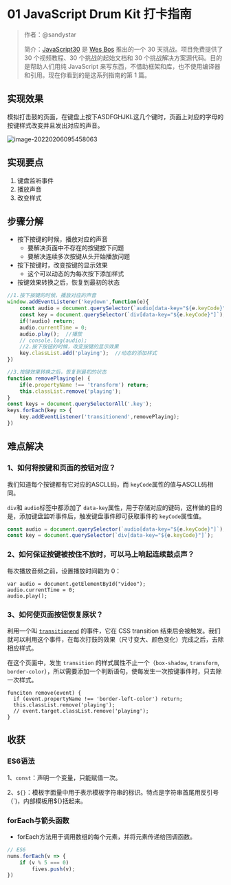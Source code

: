# 01 JavaScript Drum Kit 打卡指南

> 作者：@sandystar
>
> 简介：[JavaScript30](https://javascript30.com/) 是 [Wes Bos](https://github.com/wesbos) 推出的一个 30 天挑战。项目免费提供了 30 个视频教程、30 个挑战的起始文档和 30 个挑战解决方案源代码。目的是帮助人们用纯 JavaScript 来写东西，不借助框架和库，也不使用编译器和引用。现在你看到的是这系列指南的第 1 篇。

## 实现效果

模拟打击鼓的页面，在键盘上按下ASDFGHJKL这几个键时，页面上对应的字母的按键样式改变并且发出对应的声音。

![image-20220206095458063](https://gitee.com/guoluyan53/image-bed/raw/master/img/image-20220206095458063.png)

## 实现要点

1. 键盘监听事件
2. 播放声音
3. 改变样式

## 步骤分解

- 按下按键的时候，播放对应的声音
  - 要解决页面中不存在的按键按下问题
  - 要解决连续多次按键从头开始播放问题
- 按下按键时，改变按键的显示效果
  - 这个可以动态的为每次按下添加样式
- 按键效果转换之后，恢复到最初的状态

```javascript
//1.按下按键的时候，播放对应的声音
window.addEventListener('keydown',function(e){
    const audio = document.querySelector(`audio[data-key="${e.keyCode}"]`);
    const key = document.querySelector(`div[data-key="${e.keyCode}"]`);
    if(!audio) return;
    audio.currentTime = 0;
    audio.play();  //播放 
    // console.log(audio);
    //2.按下按钮的时候，改变按键的显示效果
    key.classList.add('playing');  //动态的添加样式
})

//3.按键效果转换之后，恢复到最初的状态
function removePlaying(e) {
    if(e.propertyName !== 'transform') return;
    this.classList.remove('playing');
}
const keys = document.querySelectorAll('.key');
keys.forEach(key => {
    key.addEventListener('transitionend',removePlaying);
})
```

## 难点解决

### 1、如何将按键和页面的按钮对应？

我们知道每个按键都有它对应的ASCLL码，而 `keyCode`属性的值与ASCLL码相同。

`div`和 `audio`标签中都添加了 `data-key`属性，用于存储对应的键码，这样做的目的是，添加键盘监听事件后，触发键盘事件即可获取事件的 `keyCode`属性值。

```javascript
const audio = document.querySelector(`audio[data-key="${e.keyCode}"]`);
const key = document.querySelector(`div[data-key="${e.keyCode}"]`);
```

### 2、如何保证按键被按住不放时，可以马上响起连续鼓点声？

每次播放音频之前，设置播放时间戳为 0：

```
var audio = document.getElementById("video"); 
audio.currentTime = 0;
audio.play();
```

### 3、如何使页面按钮恢复原状？

利用一个叫 [`transitionend`](https://developer.mozilla.org/zh-CN/docs/Web/Events/transitionend) 的事件，它在 CSS transition 结束后会被触发。我们就可以利用这个事件，在每次打鼓的效果（尺寸变大、颜色变化）完成之后，去除相应样式。

在这个页面中，发生 `transition` 的样式属性不止一个（`box-shadow`, `transform`, `border-color`），所以需要添加一个判断语句，使每发生一次按键事件时，只去除一次样式。

```
funciton remove(event) {
  if (event.propertyName !== 'border-left-color') return;
  this.classList.remove('playing');
  // event.target.classList.remove('playing');
}
```

## 收获

### ES6语法

1、`const`：声明一个变量，只能赋值一次。

2、`${}`：模板字面量中用于表示模板字符串的标识。特点是字符串首尾用反引号（`)，内部模板用${}括起来。

### forEach与箭头函数

- forEach方法用于调用数组的每个元素，并将元素传递给回调函数。

```javascript
// ES6
nums.forEach(v => {
	if (v % 5 === 0)
		fives.push(v);
})
```







